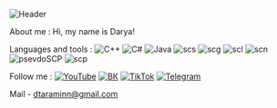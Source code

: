 ![Header](https://github.com/Taramin/Taramin/blob/main/assets/crenjjj.png)

About me : Hi, my name is Darya!

Languages and tools : 
![C++](https://img.shields.io/badge/-C++-FED7C9?style=for-the-badge&logo=C%2b%2b&logoColor=504099)
![C#](https://img.shields.io/badge/-C%23-FEEE96?style=for-the-badge&logo=C%23&logoColor=504099)
![Java](https://img.shields.io/badge/-Java-FED7C9?style=for-the-badge&logo=java&logoColor=504099)
![scs](https://img.shields.io/badge/-scs-FEEE96?style=for-the-badge&logo=scs&logoColor=504099)
![scg](https://img.shields.io/badge/-scg-FED7C9?style=for-the-badge&logo=scg&logoColor=504099)
![scl](https://img.shields.io/badge/-scl-FEEE96?style=for-the-badge&logo=scl&logoColor=504099)
![scn](https://img.shields.io/badge/-scn-FED7C9?style=for-the-badge&logo=scn&logoColor=504099)
![psevdoSCP](https://img.shields.io/badge/-psevdoSCP-FEEE96?style=for-the-badge&logo=psevdoSCP&logoColor=504099)
![scp](https://img.shields.io/badge/-scp-FED7C9?style=for-the-badge&logo=scp&logoColor=504099)

Follow me : 
[![YouTube](https://img.shields.io/badge/-YouTube-99D9EA?style=for-the-badge&logo=YouTube&logoColor=504099)](https://www.youtube.com/channel/UCAOtE1V7Ots4DjM8JLlrYgg)
[![ВК](https://img.shields.io/badge/-ВК-99D9EA?style=for-the-badge&logo=ВК&logoColor=504099)](https://vk.com/tara2001)
[![TikTok](https://img.shields.io/badge/-TikTok-99D9EA?style=for-the-badge&logo=TikTok&logoColor=504099)](https://www.tiktok.com/@dtaramin?lang=ru)
[![Telegram](https://img.shields.io/badge/-Telegram-99D9EA?style=for-the-badge&logo=Telegram&logoColor=504099)](https://web.telegram.org/#/im?p=@dtaramin)

Mail - dtaraminn@gmail.com
